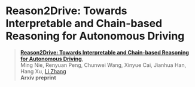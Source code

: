 # Reason2Drive: Towards Interpretable and Chain-based Reasoning for Autonomous Driving

> [**Reason2Drive: Towards Interpretable and Chain-based Reasoning for Autonomous Driving**](https://arxiv.org/abs/),          
> Ming Nie, Renyuan Peng, Chunwei Wang, Xinyue Cai, Jianhua Han, Hang Xu, [Li Zhang](https://lzrobots.github.io)  
> **Arxiv preprint**

